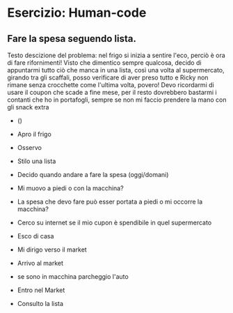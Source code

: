 # Esercizio: Human-code

## Fare la spesa seguendo lista.

Testo descizione del problema: 
nel frigo si inizia a sentire l'eco, perciò è ora di fare rifornimenti!
Visto che dimentico sempre qualcosa, decido di appuntarmi tutto ciò che manca in una lista, così una volta al supermercato, girando tra gli scaffali, posso verificare di aver preso tutto e Ricky non rimane senza crocchette come l'ultima volta, povero! Devo ricordarmi di usare il coupon che scade a fine mese, per il resto dovrebbero bastarmi i contanti che ho in portafogli, sempre se non mi faccio prendere la mano con gli snack extra


- ()

- Apro il frigo 

- Osservo 

- Stilo una lista 

- Decido quando andare a fare la spesa (oggi/domani)

- Mi muovo a piedi o con la macchina?

- La spesa che devo fare può esser portata a piedi o mi occorre la macchina?

- Cerco su internet se il mio cupon è spendibile in quel supermercato

- Esco di casa

- Mi dirigo verso il market

- Arrivo al market

- se sono in macchina parcheggio l'auto

- Entro nel Market

- Consulto la lista



